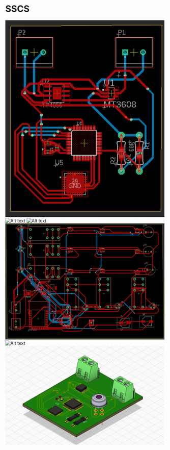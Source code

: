 # SSCS
<img src="cebtral-rota.png" alt="Alt text" width="500">
<img src="cebtral-sch.png" alt="Alt text" width="500">
<img src="cebtral_3d.png" alt="Alt text" width="500">
<img src="dash_rotage.png" alt="Alt text" width="500">
<img src="schemaaa.png" alt="Alt text" width="500">
<img src="sensor.png" alt="Alt text" width="500">

